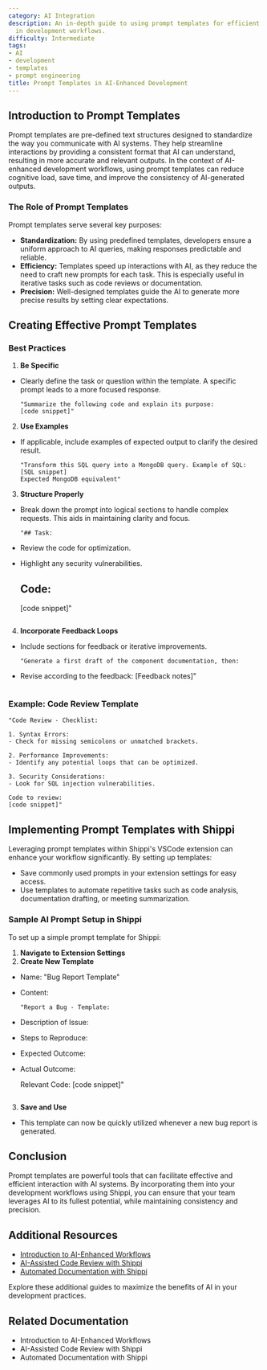 ```yaml
---
category: AI Integration
description: An in-depth guide to using prompt templates for efficient AI integration
  in development workflows.
difficulty: Intermediate
tags:
- AI
- development
- templates
- prompt engineering
title: Prompt Templates in AI-Enhanced Development
---
```


## Introduction to Prompt Templates

Prompt templates are pre-defined text structures designed to standardize the way you communicate with AI systems. They help streamline interactions by providing a consistent format that AI can understand, resulting in more accurate and relevant outputs. In the context of AI-enhanced development workflows, using prompt templates can reduce cognitive load, save time, and improve the consistency of AI-generated outputs.

### The Role of Prompt Templates

Prompt templates serve several key purposes:
- **Standardization:** By using predefined templates, developers ensure a uniform approach to AI queries, making responses predictable and reliable.
- **Efficiency:** Templates speed up interactions with AI, as they reduce the need to craft new prompts for each task. This is especially useful in iterative tasks such as code reviews or documentation.
- **Precision:** Well-designed templates guide the AI to generate more precise results by setting clear expectations.

## Creating Effective Prompt Templates

### Best Practices

1. **Be Specific**
- Clearly define the task or question within the template. A specific prompt leads to a more focused response.
    
    ```plaintext
    "Summarize the following code and explain its purpose: 
    [code snippet]"
    ```

2. **Use Examples**
- If applicable, include examples of expected output to clarify the desired result.
    
    ```plaintext
    "Transform this SQL query into a MongoDB query. Example of SQL:
    [SQL snippet]
    Expected MongoDB equivalent"
    ```

3. **Structure Properly**
- Break down the prompt into logical sections to handle complex requests. This aids in maintaining clarity and focus.
    
    ```plaintext
    "## Task:
- Review the code for optimization.
- Highlight any security vulnerabilities.
    ## Code:
    [code snippet]"
    ```

4. **Incorporate Feedback Loops**
- Include sections for feedback or iterative improvements.
    
    ```plaintext
    "Generate a first draft of the component documentation, then:
- Revise according to the feedback:
    [Feedback notes]"
    ```

### Example: Code Review Template

```plaintext
"Code Review - Checklist:

1. Syntax Errors: 
- Check for missing semicolons or unmatched brackets.

2. Performance Improvements: 
- Identify any potential loops that can be optimized.

3. Security Considerations: 
- Look for SQL injection vulnerabilities.

Code to review:
[code snippet]"
```

## Implementing Prompt Templates with Shippi

Leveraging prompt templates within Shippi's VSCode extension can enhance your workflow significantly. By setting up templates:
- Save commonly used prompts in your extension settings for easy access.
- Use templates to automate repetitive tasks such as code analysis, documentation drafting, or meeting summarization.

### Sample AI Prompt Setup in Shippi

To set up a simple prompt template for Shippi:

1. **Navigate to Extension Settings**
2. **Create New Template**
- Name: "Bug Report Template"
- Content:
    
    ```plaintext
    "Report a Bug - Template:
- Description of Issue:
- Steps to Reproduce:
- Expected Outcome:
- Actual Outcome:

    Relevant Code:
    [code snippet]"
    ```

3. **Save and Use**
- This template can now be quickly utilized whenever a new bug report is generated.

## Conclusion

Prompt templates are powerful tools that can facilitate effective and efficient interaction with AI systems. By incorporating them into your development workflows using Shippi, you can ensure that your team leverages AI to its fullest potential, while maintaining consistency and precision.

## Additional Resources
- [Introduction to AI-Enhanced Workflows](./ai-enhanced-workflows)
- [AI-Assisted Code Review with Shippi](./ai-assisted-code-review)
- [Automated Documentation with Shippi](./automated-documentation)

Explore these additional guides to maximize the benefits of AI in your development practices.

## Related Documentation
- Introduction to AI-Enhanced Workflows
- AI-Assisted Code Review with Shippi
- Automated Documentation with Shippi
